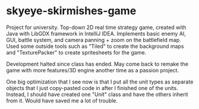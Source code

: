 # skyeye-skirmishes-game
Project for university. Top-down 2D real time strategy game, created with Java with LibGDX framework in IntelliJ IDEA. Implements basic enemy AI, GUI, battle system, and camera panning + zoom on the battlefield map. Used some outside tools such as "Tiled" to create the background maps and "TexturePacker" to create spritesheets for the game.

Development halted since class has ended. May come back to remake the game with more features/3D engine another time as a passion project.

One big optimization that I see now is that I put all the unit types as separate objects that I just copy-pasted code in after I finished one of the units. Instead, I should have created one "Unit" class and have the others inherit from it. Would have saved me a lot of trouble.
